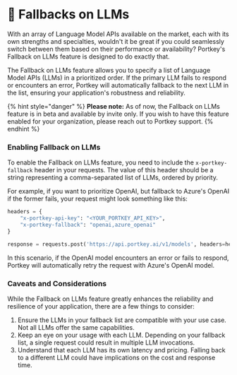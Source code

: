 # 🤖 Fallbacks on LLMs

With an array of Language Model APIs available on the market, each with its own strengths and specialties, wouldn't it be great if you could seamlessly switch between them based on their performance or availability? Portkey's Fallback on LLMs feature is designed to do exactly that.

The Fallback on LLMs feature allows you to specify a list of Language Model APIs (LLMs) in a prioritized order. If the primary LLM fails to respond or encounters an error, Portkey will automatically fallback to the next LLM in the list, ensuring your application's robustness and reliability.

{% hint style="danger" %}
**Please note:** As of now, the Fallback on LLMs feature is in beta and available by invite only. If you wish to have this feature enabled for your organization, please reach out to Portkey support.
{% endhint %}

### Enabling Fallback on LLMs

To enable the Fallback on LLMs feature, you need to include the `x-portkey-fallback` header in your requests. The value of this header should be a string representing a comma-separated list of LLMs, ordered by priority.

For example, if you want to prioritize OpenAI, but fallback to Azure's OpenAI if the former fails, your request might look something like this:

```python
headers = {
    "x-portkey-api-key": "<YOUR_PORTKEY_API_KEY>",
    "x-portkey-fallback": "openai,azure_openai"
}

response = requests.post('https://api.portkey.ai/v1/models', headers=headers, data=payload)
```

In this scenario, if the OpenAI model encounters an error or fails to respond, Portkey will automatically retry the request with Azure's OpenAI model.

### Caveats and Considerations

While the Fallback on LLMs feature greatly enhances the reliability and resilience of your application, there are a few things to consider:

1. Ensure the LLMs in your fallback list are compatible with your use case. Not all LLMs offer the same capabilities.
2. Keep an eye on your usage with each LLM. Depending on your fallback list, a single request could result in multiple LLM invocations.
3. Understand that each LLM has its own latency and pricing. Falling back to a different LLM could have implications on the cost and response time.

